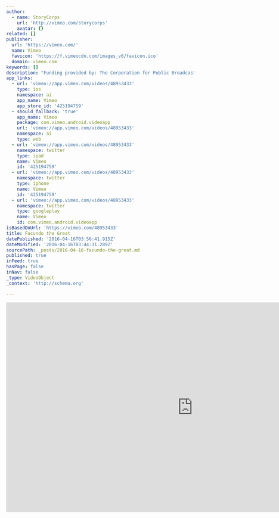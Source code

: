 ```yaml
---
author:
  - name: StoryCorps
    url: 'http://vimeo.com/storycorps'
    avatar: {}
related: []
publisher:
  url: 'https://vimeo.com/'
  name: Vimeo
  favicon: 'https://f.vimeocdn.com/images_v6/favicon.ico'
  domain: vimeo.com
keywords: []
description: "Funding provided by: The Corporation for Public Broadcasting National Endowment for the Arts In partnership with POV Ramon \"Chunky\" Sanchez was raised in a small farming community in southern California in the 1950s. As was common practice at that time, teachers at his local elementary school Anglicized the Mexican American students' names."
app_links:
  - url: 'vimeo://app.vimeo.com/videos/48953433'
    type: ios
    namespace: ai
    app_name: Vimeo
    app_store_id: '425194759'
  - should_fallback: 'true'
    app_name: Vimeo
    package: com.vimeo.android.videoapp
    url: 'vimeo://app.vimeo.com/videos/48953433'
    namespace: ai
    type: web
  - url: 'vimeo://app.vimeo.com/videos/48953433'
    namespace: twitter
    type: ipad
    name: Vimeo
    id: '425194759'
  - url: 'vimeo://app.vimeo.com/videos/48953433'
    namespace: twitter
    type: iphone
    name: Vimeo
    id: '425194759'
  - url: 'vimeo://app.vimeo.com/videos/48953433'
    namespace: twitter
    type: googleplay
    name: Vimeo
    id: com.vimeo.android.videoapp
isBasedOnUrl: 'https://vimeo.com/48953433'
title: Facundo the Great
datePublished: '2016-04-16T03:56:41.915Z'
dateModified: '2016-04-16T03:44:31.289Z'
sourcePath: _posts/2016-04-16-facundo-the-great.md
published: true
inFeed: true
hasPage: false
inNav: false
_type: VideoObject
_context: 'http://schema.org'

---
```

<iframe src="https://cdn.embedly.com/widgets/media.html?src=https%3A%2F%2Fplayer.vimeo.com%2Fvideo%2F48953433&amp;url=https%3A%2F%2Fvimeo.com%2F48953433&amp;image=http%3A%2F%2Fi.vimeocdn.com%2Fvideo%2F337676702_1280.jpg&amp;key=b7d04c9b404c499eba89ee7072e1c4f7&amp;type=text%2Fhtml&amp;schema=vimeo" width="1000" height="563" scrolling="no" frameborder="0" allowfullscreen="allowfullscreen" style=""></iframe>